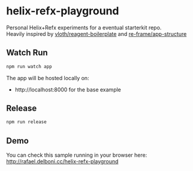 # helix-refx-playground
Personal Helix+Refx experiments for a eventual starterkit repo.  
Heavily inspired by [vloth/reagent-boilerplate](https://github.com/vloth/reagent-boilerplate) and [re-frame/app-structure](https://github.com/day8/re-frame/blob/master/docs/App-Structure.md)

## Watch Run
```bash
npm run watch app
```
The app will be hosted locally on: 
- http://localhost:8000 for the base example

## Release
```bash
npm run release
```

## Demo 
You can check this sample running in your browser here:  
http://rafael.delboni.cc/helix-refx-playground
